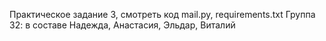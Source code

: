 Практическое задание 3, смотреть код mail.py, requirements.txt
Группа 32: в составе Надежда, Анастасия, Эльдар, Виталий
